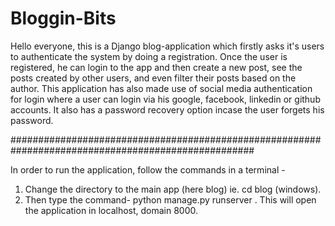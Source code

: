 # Bloggin-Bits
Hello everyone, this is a Django blog-application which firstly asks it's users to authenticate the system by doing a registration. Once the user is registered, he can login
to the app and then create a new post, see the posts created by other users, and even filter their posts based on the author. This application has also made use of social media
authentication for login where a user can login via his google, facebook, linkedin or github accounts. It also has a password recovery option incase the user forgets his
password.

####################################################################################################

In order to run the application, follow the commands in a terminal - 
1) Change the directory to the main app (here blog) ie. cd blog (windows).
2) Then type the command- python manage.py runserver .
This will open the application in localhost, domain 8000.
